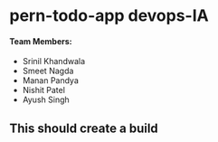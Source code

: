 # pern-todo-app devops-IA

#### Team Members:

- Srinil Khandwala 
- Smeet Nagda  
- Manan Pandya 
- Nishit Patel 
- Ayush Singh 

## This should create a build